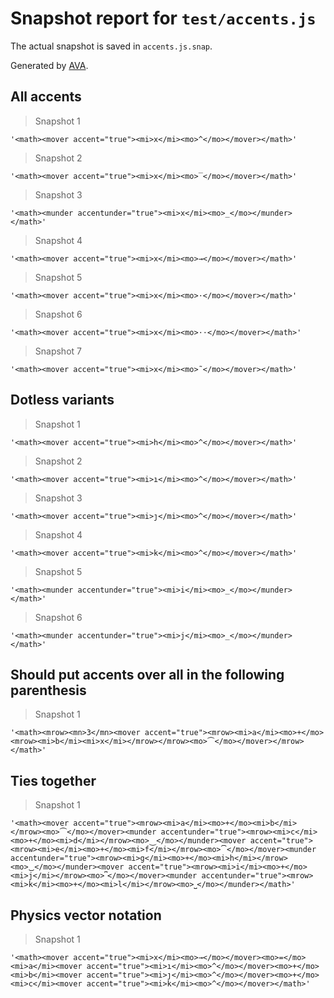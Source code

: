 # Snapshot report for `test/accents.js`

The actual snapshot is saved in `accents.js.snap`.

Generated by [AVA](https://avajs.dev).

## All accents

> Snapshot 1

    '<math><mover accent="true"><mi>x</mi><mo>^</mo></mover></math>'

> Snapshot 2

    '<math><mover accent="true"><mi>x</mi><mo>‾</mo></mover></math>'

> Snapshot 3

    '<math><munder accentunder="true"><mi>x</mi><mo>_</mo></munder></math>'

> Snapshot 4

    '<math><mover accent="true"><mi>x</mi><mo>→</mo></mover></math>'

> Snapshot 5

    '<math><mover accent="true"><mi>x</mi><mo>⋅</mo></mover></math>'

> Snapshot 6

    '<math><mover accent="true"><mi>x</mi><mo>⋅⋅</mo></mover></math>'

> Snapshot 7

    '<math><mover accent="true"><mi>x</mi><mo>˜</mo></mover></math>'

## Dotless variants

> Snapshot 1

    '<math><mover accent="true"><mi>h</mi><mo>^</mo></mover></math>'

> Snapshot 2

    '<math><mover accent="true"><mi>ı</mi><mo>^</mo></mover></math>'

> Snapshot 3

    '<math><mover accent="true"><mi>ȷ</mi><mo>^</mo></mover></math>'

> Snapshot 4

    '<math><mover accent="true"><mi>k</mi><mo>^</mo></mover></math>'

> Snapshot 5

    '<math><munder accentunder="true"><mi>i</mi><mo>_</mo></munder></math>'

> Snapshot 6

    '<math><munder accentunder="true"><mi>j</mi><mo>_</mo></munder></math>'

## Should put accents over all in the following parenthesis

> Snapshot 1

    '<math><mrow><mn>3</mn><mover accent="true"><mrow><mi>a</mi><mo>+</mo><mrow><mi>b</mi><mi>x</mi></mrow></mrow><mo>⏜</mo></mover></mrow></math>'

## Ties together

> Snapshot 1

    '<math><mover accent="true"><mrow><mi>a</mi><mo>+</mo><mi>b</mi></mrow><mo>⏜</mo></mover><munder accentunder="true"><mrow><mi>c</mi><mo>+</mo><mi>d</mi></mrow><mo>⏝</mo></munder><mover accent="true"><mrow><mi>e</mi><mo>+</mo><mi>f</mi></mrow><mo>⏠</mo></mover><munder accentunder="true"><mrow><mi>g</mi><mo>+</mo><mi>h</mi></mrow><mo>⏡</mo></munder><mover accent="true"><mrow><mi>i</mi><mo>+</mo><mi>j</mi></mrow><mo>⎴</mo></mover><munder accentunder="true"><mrow><mi>k</mi><mo>+</mo><mi>l</mi></mrow><mo>⎵</mo></munder></math>'

## Physics vector notation

> Snapshot 1

    '<math><mover accent="true"><mi>x</mi><mo>→</mo></mover><mo>=</mo><mi>a</mi><mover accent="true"><mi>ı</mi><mo>^</mo></mover><mo>+</mo><mi>b</mi><mover accent="true"><mi>ȷ</mi><mo>^</mo></mover><mo>+</mo><mi>c</mi><mover accent="true"><mi>k</mi><mo>^</mo></mover></math>'
